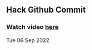 
 ## Hack Github Commit 
 ### Watch video <a href="https://www.youtube.com">here</a> 
 Tue 06 Sep 2022 
